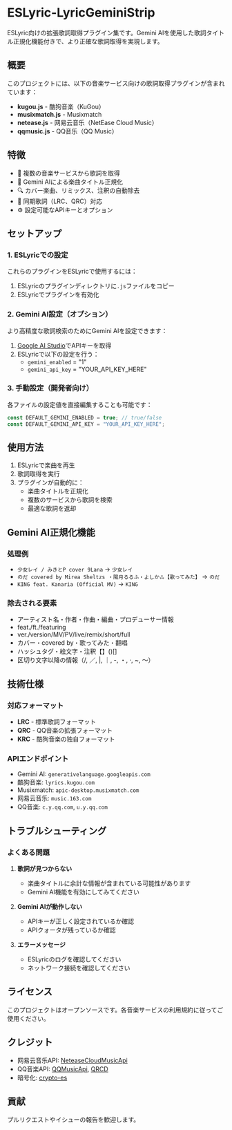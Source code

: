 # ESLyric-LyricGeminiStrip

ESLyric向けの拡張歌詞取得プラグイン集です。Gemini AIを使用した歌詞タイトル正規化機能付きで、より正確な歌詞取得を実現します。

## 概要

このプロジェクトには、以下の音楽サービス向けの歌詞取得プラグインが含まれています：

- **kugou.js** - 酷狗音楽（KuGou）
- **musixmatch.js** - Musixmatch
- **netease.js** - 网易云音乐（NetEase Cloud Music）
- **qqmusic.js** - QQ音乐（QQ Music）

## 特徴

- 🎵 複数の音楽サービスから歌詞を取得
- 🧠 Gemini AIによる楽曲タイトル正規化
- 🔍 カバー楽曲、リミックス、注釈の自動除去
- 📝 同期歌詞（LRC、QRC）対応
- ⚙️ 設定可能なAPIキーとオプション

## セットアップ

### 1. ESLyricでの設定

これらのプラグインをESLyricで使用するには：

1. ESLyricのプラグインディレクトリに`.js`ファイルをコピー
2. ESLyricでプラグインを有効化

### 2. Gemini AI設定（オプション）

より高精度な歌詞検索のためにGemini AIを設定できます：

1. [Google AI Studio](https://aistudio.google.com/app/apikey)でAPIキーを取得
2. ESLyricで以下の設定を行う：
   - `gemini_enabled` = "1"
   - `gemini_api_key` = "YOUR_API_KEY_HERE"

### 3. 手動設定（開発者向け）

各ファイルの設定値を直接編集することも可能です：

```javascript
const DEFAULT_GEMINI_ENABLED = true; // true/false
const DEFAULT_GEMINI_API_KEY = "YOUR_API_KEY_HERE";
```

## 使用方法

1. ESLyricで楽曲を再生
2. 歌詞取得を実行
3. プラグインが自動的に：
   - 楽曲タイトルを正規化
   - 複数のサービスから歌詞を検索
   - 最適な歌詞を返却

## Gemini AI正規化機能

### 処理例

- `少女レイ / みきとP cover 9Lana` → `少女レイ`
- `のだ covered by Mirea Sheltzs ・陽月るるふ・よしか⁂【歌ってみた】` → `のだ`
- `KING feat. Kanaria (Official MV)` → `KING`

### 除去される要素

- アーティスト名・作者・作曲・編曲・プロデューサー情報
- feat./ft./featuring
- ver./version/MV/PV/live/remix/short/full
- カバー・covered by・歌ってみた・翻唱
- ハッシュタグ・絵文字・注釈【】()[]
- 区切り文字以降の情報（/, ／, |, ｜, -, ・, ·, ~, 〜）

## 技術仕様

### 対応フォーマット

- **LRC** - 標準歌詞フォーマット
- **QRC** - QQ音楽の拡張フォーマット
- **KRC** - 酷狗音楽の独自フォーマット

### APIエンドポイント

- Gemini AI: `generativelanguage.googleapis.com`
- 酷狗音楽: `lyrics.kugou.com`
- Musixmatch: `apic-desktop.musixmatch.com`
- 网易云音乐: `music.163.com`
- QQ音楽: `c.y.qq.com`, `u.y.qq.com`

## トラブルシューティング

### よくある問題

1. **歌詞が見つからない**

   - 楽曲タイトルに余計な情報が含まれている可能性があります
   - Gemini AI機能を有効にしてみてください

2. **Gemini AIが動作しない**

   - APIキーが正しく設定されているか確認
   - APIクォータが残っているか確認

3. **エラーメッセージ**
   - ESLyricのログを確認してください
   - ネットワーク接続を確認してください

## ライセンス

このプロジェクトはオープンソースです。各音楽サービスの利用規約に従ってご使用ください。

## クレジット

- 网易云音乐API: [NeteaseCloudMusicApi](https://github.com/Binaryify/NeteaseCloudMusicApi)
- QQ音楽API: [QQMusicApi](https://github.com/jsososo/QQMusicApi), [QRCD](https://github.com/xmcp/QRCD)
- 暗号化: [crypto-es](https://github.com/entronad/crypto-es)

## 貢献

プルリクエストやイシューの報告を歓迎します。
